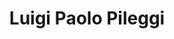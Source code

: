 ---
title: Luigi Paolo Pileggi
github: WillowNoises
mail: willownoises@gmail.com
categories: team
---